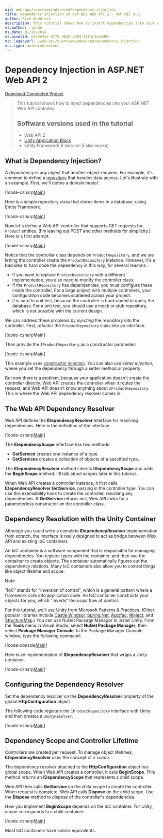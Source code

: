 ```yaml
---
uid: web-api/overview/advanced/dependency-injection
title: Dependency Injection in ASP.NET Web API 2 - ASP.NET 4.x
author: Rick-Anderson
description: This tutorial shows how to inject dependencies into your ASP.NET Web API controller for ASP.NET 4.x.
ms.author: riande
ms.date: 01/20/2014
ms.assetid: e3d3e7ba-87f0-4032-bdd3-31f3c1aa9d9c
msc.legacyurl: /web-api/overview/advanced/dependency-injection
msc.type: authoredcontent
---
```

# Dependency Injection in ASP.NET Web API 2

[Download Completed Project](https://code.msdn.microsoft.com/ASP-NET-Web-API-Tutorial-468ee148)

> This tutorial shows how to inject dependencies into your ASP.NET Web API controller.
> 
> ## Software versions used in the tutorial
> 
> 
> - Web API 2
> - [Unity Application Block](https://www.nuget.org/packages/Unity/)
> - Entity Framework 6 (version 5 also works)

## What is Dependency Injection?

A *dependency* is any object that another object requires. For example, it's common to define a [repository](http://martinfowler.com/eaaCatalog/repository.html) that handles data access. Let's illustrate with an example. First, we'll define a domain model:

[!code-csharp[Main](dependency-injection/samples/sample1.cs)]

Here is a simple repository class that stores items in a database, using Entity Framework.

[!code-csharp[Main](dependency-injection/samples/sample2.cs)]

Now let's define a Web API controller that supports GET requests for `Product` entities. (I'm leaving out POST and other methods for simplicity.) Here is a first attempt:

[!code-csharp[Main](dependency-injection/samples/sample3.cs)]

Notice that the controller class depends on `ProductRepository`, and we are letting the controller create the `ProductRepository` instance. However, it's a bad idea to hard code the dependency in this way, for several reasons.

- If you want to replace `ProductRepository` with a different implementation, you also need to modify the controller class.
- If the `ProductRepository` has dependencies, you must configure these inside the controller. For a large project with multiple controllers, your configuration code becomes scattered across your project.
- It is hard to unit test, because the controller is hard-coded to query the database. For a unit test, you should use a mock or stub repository, which is not possible with the current design.

We can address these problems by *injecting* the repository into the controller. First, refactor the `ProductRepository` class into an interface:

[!code-csharp[Main](dependency-injection/samples/sample4.cs)]

Then provide the `IProductRepository` as a constructor parameter:

[!code-csharp[Main](dependency-injection/samples/sample5.cs)]

This example uses [constructor injection](http://www.martinfowler.com/articles/injection.html#FormsOfDependencyInjection). You can also use *setter injection*, where you set the dependency through a setter method or property.

But now there is a problem, because your application doesn't create the controller directly. Web API creates the controller when it routes the request, and Web API doesn't know anything about `IProductRepository`. This is where the Web API dependency resolver comes in.

## The Web API Dependency Resolver

Web API defines the **IDependencyResolver** interface for resolving dependencies. Here is the definition of the interface:

[!code-csharp[Main](dependency-injection/samples/sample6.cs)]

The **IDependencyScope** interface has two methods:

- **GetService** creates one instance of a type.
- **GetServices** creates a collection of objects of a specified type.

The **IDependencyResolver** method inherits **IDependencyScope** and adds the **BeginScope** method. I'll talk about scopes later in this tutorial.

When Web API creates a controller instance, it first calls **IDependencyResolver.GetService**, passing in the controller type. You can use this extensibility hook to create the controller, resolving any dependencies. If **GetService** returns null, Web API looks for a parameterless constructor on the controller class.

## Dependency Resolution with the Unity Container

Although you could write a complete **IDependencyResolver** implementation from scratch, the interface is really designed to act as bridge between Web API and existing IoC containers.

An IoC container is a software component that is responsible for managing dependencies. You register types with the container, and then use the container to create objects. The container automatically figures out the dependency relations. Many IoC containers also allow you to control things like object lifetime and scope.

> [!NOTE]
> "IoC" stands for "inversion of control", which is a general pattern where a framework calls into application code. An IoC container constructs your objects for you, which "inverts" the usual flow of control.

For this tutorial, we'll use [Unity](https://msdn.microsoft.com/library/ff647202.aspx) from Microsoft Patterns &amp; Practices. (Other popular libraries include [Castle Windsor](http://www.castleproject.org/), [Spring.Net](http://www.springframework.net/), [Autofac](https://code.google.com/p/autofac/), [Ninject](http://www.ninject.org/), and [StructureMap](http://structuremap.github.io/documentation/).) You can use NuGet Package Manager to install Unity. From the **Tools** menu in Visual Studio, select **NuGet Package Manager**, then select **Package Manager Console**. In the Package Manager Console window, type the following command:

[!code-console[Main](dependency-injection/samples/sample7.cmd)]

Here is an implementation of **IDependencyResolver** that wraps a Unity container.

[!code-csharp[Main](dependency-injection/samples/sample8.cs)]

## Configuring the Dependency Resolver

Set the dependency resolver on the **DependencyResolver** property of the global **HttpConfiguration** object.

The following code registers the `IProductRepository` interface with Unity and then creates a `UnityResolver`.

[!code-csharp[Main](dependency-injection/samples/sample9.cs)]

## Dependency Scope and Controller Lifetime

Controllers are created per request. To manage object lifetimes, **IDependencyResolver** uses the concept of a *scope*.

The dependency resolver attached to the **HttpConfiguration** object has global scope. When Web API creates a controller, it calls **BeginScope**. This method returns an **IDependencyScope** that represents a child scope.

Web API then calls **GetService** on the child scope to create the controller. When request is complete, Web API calls **Dispose** on the child scope. Use the **Dispose** method to dispose of the controller's dependencies.

How you implement **BeginScope** depends on the IoC container. For Unity, scope corresponds to a child container:

[!code-csharp[Main](dependency-injection/samples/sample10.cs)]

Most IoC containers have similar equivalents.
